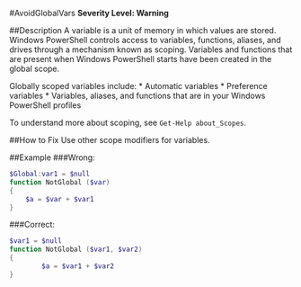 #AvoidGlobalVars 
**Severity Level: Warning**

##Description
A variable is a unit of memory in which values are stored. Windows PowerShell controls access to variables, functions, aliases, and drives through a mechanism known as scoping. 
Variables and functions that are present when Windows PowerShell starts have been created in the global scope. 

Globally scoped variables include:
	* Automatic variables
	* Preference variables
	* Variables, aliases, and functions that are in your Windows PowerShell profiles

To understand more about scoping, see ```Get-Help about_Scopes```.

##How to Fix
Use other scope modifiers for variables.

##Example
###Wrong:
``` PowerShell
$Global:var1 = $null
function NotGlobal ($var)
{
	$a = $var + $var1
}
```

###Correct:
``` PowerShell
$var1 = $null
function NotGlobal ($var1, $var2)
{
		$a = $var1 + $var2
}
```
